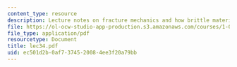 ```yaml
---
content_type: resource
description: Lecture notes on fracture mechanics and how brittle materials fail.
file: https://ol-ocw-studio-app-production.s3.amazonaws.com/courses/1-050-engineering-mechanics-i-fall-2007/ec501d2b0af7374520084ee3f20a79bb_lec34.pdf
file_type: application/pdf
resourcetype: Document
title: lec34.pdf
uid: ec501d2b-0af7-3745-2008-4ee3f20a79bb
---
```

